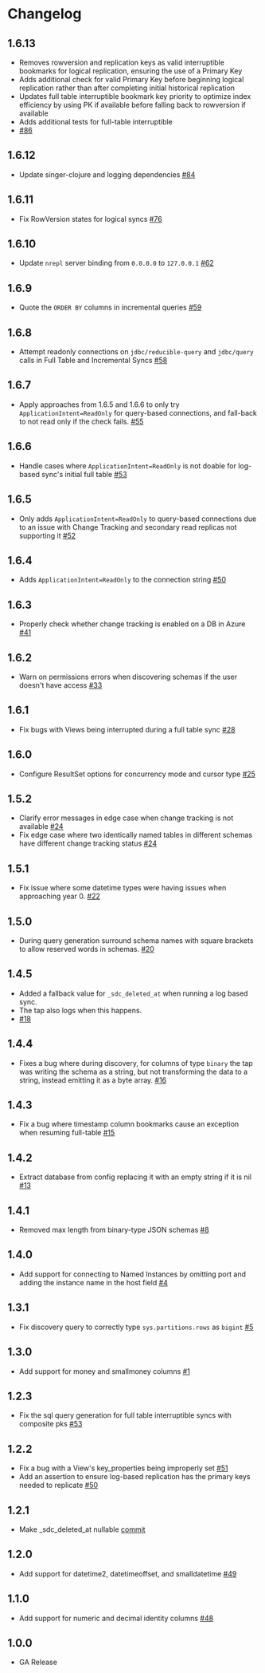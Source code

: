 # Changelog

## 1.6.13
  * Removes rowversion and replication keys as valid interruptible bookmarks for logical replication, ensuring the use of a Primary Key
  * Adds additional check for valid Primary Key before beginning logical replication rather than after completing initial historical replication
  * Updates full table interruptible bookmark key priority to optimize index efficiency by using PK if available before falling back to rowversion if available
  * Adds additional tests for full-table interruptible
  * [#86](https://github.com/singer-io/tap-mssql/pull/86)

## 1.6.12
  * Update singer-clojure and logging dependencies [#84](https://github.com/singer-io/tap-mssql/pull/84)

## 1.6.11
  * Fix RowVersion states for logical syncs [#76](https://github.com/singer-io/tap-mssql/pull/76)

## 1.6.10
  * Update `nrepl` server binding from `0.0.0.0` to `127.0.0.1` [#62](https://github.com/singer-io/tap-mssql/pull/62)

## 1.6.9
  * Quote the `ORDER BY` columns in incremental queries [#59](https://github.com/singer-io/tap-mssql/pull/59)

## 1.6.8
  * Attempt readonly connections on `jdbc/reducible-query` and `jdbc/query` calls in Full Table and Incremental Syncs [#58](https://github.com/singer-io/tap-mssql/pull/58)

## 1.6.7
  * Apply approaches from 1.6.5 and 1.6.6 to only try `ApplicationIntent=ReadOnly` for query-based connections, and fall-back to not read only if the check fails. [#55](https://github.com/singer-io/tap-mssql/pull/55)

## 1.6.6
  * Handle cases where `ApplicationIntent=ReadOnly` is not doable for log-based sync's initial full table [#53](https://github.com/singer-io/tap-mssql/pull/53)

## 1.6.5
  * Only adds `ApplicationIntent=ReadOnly` to query-based connections due to an issue with Change Tracking and secondary read replicas not supporting it [#52](https://github.com/singer-io/tap-mssql/pull/52)

## 1.6.4
  * Adds `ApplicationIntent=ReadOnly` to the connection string [#50](https://github.com/singer-io/tap-mssql/pull/50)

## 1.6.3
  * Properly check whether change tracking is enabled on a DB in Azure [#41](https://github.com/singer-io/tap-mssql/pull/41)

## 1.6.2
  * Warn on permissions errors when discovering schemas if the user doesn't have access [#33](https://github.com/singer-io/tap-mssql/pull/33)

## 1.6.1
  * Fix bugs with Views being interrupted during a full table sync [#28](https://github.com/singer-io/tap-mssql/pull/28)

## 1.6.0
  * Configure ResultSet options for concurrency mode and cursor type [#25](https://github.com/singer-io/tap-mssql/pull/25)

## 1.5.2
  * Clarify error messages in edge case when change tracking is not available [#24](https://github.com/singer-io/tap-mssql/pull/24)
  * Fix edge case where two identically named tables in different schemas have different change tracking status [#24](https://github.com/singer-io/tap-mssql/pull/24)

## 1.5.1
  * Fix issue where some datetime types were having issues when approaching year 0. [#22](https://github.com/singer-io/tap-mssql/pull/22)

## 1.5.0
  * During query generation surround schema names with square brackets to allow reserved words in schemas. [#20](https://github.com/singer-io/tap-mssql/pull/20)

## 1.4.5
  * Added a fallback value for `_sdc_deleted_at` when running a log based sync.
  * The tap also logs when this happens.
  * [#18](https://github.com/singer-io/tap-mssql/pull/18)

## 1.4.4
  * Fixes a bug where during discovery, for columns of type `binary` the tap was writing the schema as a string, but not transforming the data to a string, instead emitting it as a byte array. [#16](https://github.com/singer-io/tap-mssql/pull/16)

## 1.4.3
  * Fix a bug where timestamp column bookmarks cause an exception when resuming full-table [#15](https://github.com/singer-io/tap-mssql/pull/15)

## 1.4.2
  * Extract database from config replacing it with an empty string if it is nil [#13](https://github.com/singer-io/tap-mssql/pull/13)

## 1.4.1
  * Removed max length from binary-type JSON schemas [#8](https://github.com/singer-io/tap-mssql/pull/8/)

## 1.4.0
  * Add support for connecting to Named Instances by omitting port and adding the instance name in the host field [#4](https://github.com/singer-io/tap-mssql/pull/4)

## 1.3.1
  * Fix discovery query to correctly type `sys.partitions.rows` as `bigint` [#5](https://github.com/singer-io/tap-mssql/pull/5)

## 1.3.0
  * Add support for money and smallmoney columns [#1](https://github.com/singer-io/tap-mssql/pull/1)

## 1.2.3
  * Fix the sql query generation for full table interruptible syncs with composite pks [#53](https://github.com/stitchdata/tap-mssql/pull/53)

## 1.2.2
  * Fix a bug with a View's key_properties being improperly set [#51](https://github.com/stitchdata/tap-mssql/pull/51)
  * Add an assertion to ensure log-based replication has the primary keys needed to replicate [#50](https://github.com/stitchdata/tap-mssql/pull/50)

## 1.2.1
  * Make _sdc_deleted_at nullable [commit](https://github.com/stitchdata/tap-mssql/commit/e95170bab642da301346cdf56485f8778d32ad2b)

## 1.2.0
  * Add support for datetime2, datetimeoffset, and smalldatetime [#49](https://github.com/stitchdata/tap-mssql/pull/49)

## 1.1.0
 * Add support for numeric and decimal identity columns [#48](https://github.com/stitchdata/tap-mssql/pull/48)

## 1.0.0
 * GA Release
